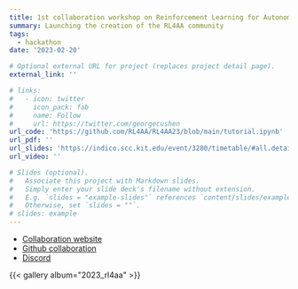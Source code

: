 ```yaml
---
title: 1st collaboration workshop on Reinforcement Learning for Autonomous Accelerators (RL4AA'23)
summary: Launching the creation of the RL4AA community
tags:
  - hackathon
date: '2023-02-20'

# Optional external URL for project (replaces project detail page).
external_link: ''

# links:
#   - icon: twitter
#     icon_pack: fab
#     name: Follow
#     url: https://twitter.com/georgecushen
url_code: 'https://github.com/RL4AA/RL4AA23/blob/main/tutorial.ipynb'
url_pdf: ''
url_slides: 'https://indico.scc.kit.edu/event/3280/timetable/#all.detailed'
url_video: ''

# Slides (optional).
#   Associate this project with Markdown slides.
#   Simply enter your slide deck's filename without extension.
#   E.g. `slides = "example-slides"` references `content/slides/example-slides.md`.
#   Otherwise, set `slides = ""`.
# slides: example
---
```

- [Collaboration website](https://rl4aa.github.io/)
- [Github collaboration](https://github.com/RL4AA)
- [Discord](https://discord.gg/QtBMqsjWH2)

{{< gallery album="2023_rl4aa" >}}


